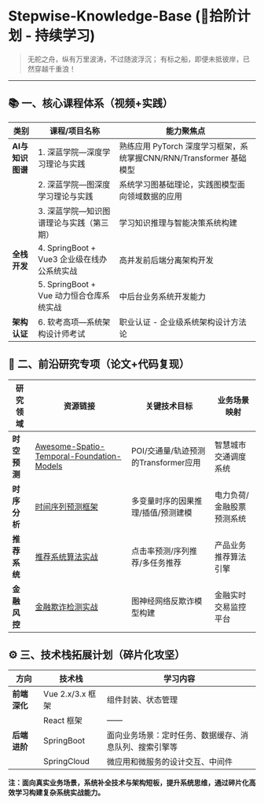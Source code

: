 # Stepwise-Knowledge-Base  (🚀拾阶计划 - 持续学习)

> 无舵之舟，纵有万里波涛，不过随波浮沉；
> 有标之船，即便未抵彼岸，已然穿越千重浪！

---

## 📚 一、核心课程体系（视频+实践）

| 类别             | 课程/项目名称                               | 能力聚焦点                                                   |
| ---------------- | ------------------------------------------- | ------------------------------------------------------------ |
| **AI与知识图谱** | 1. 深蓝学院—深度学习理论与实践              | 熟练应用 PyTorch 深度学习框架，系统掌握CNN/RNN/Transformer 基础模型 |
|                  | 2. 深蓝学院—图深度学习理论与实践            | 系统学习图基础理论，实践图模型面向领域数据的应用             |
|                  | 3. 深蓝学院—知识图谱理论与实践（第三期）    | 学习知识推理与智能决策系统构建                               |
| **全栈开发**     | 4. SpringBoot + Vue3 企业级在线办公系统实战 | 高并发前后端分离架构开发                                     |
|                  | 5. SpringBoot + Vue 动力恒合仓库系统实战    | 中后台业务系统开发能力                                       |
| **架构认证**     | 6. 软考高项—系统架构设计师考试              | 职业认证 - 企业级系统架构设计方法论                          |


## 🔬 二、前沿研究专项（论文+代码复现）

| 研究领域     | 资源链接                                                     | 关键技术目标                         | 业务场景映射         |
| ------------ | ------------------------------------------------------------ | ------------------------------------ | -------------------- |
| **时空预测** | [Awesome-Spatio-Temporal-Foundation-Models](https://github.com/LMissher/Awesome-Spatio-Temporal-Foundation-Models) | POI/交通量/轨迹预测的Transformer应用 | 智慧城市交通调度系统 |
| **时序分析** | [时间序列预测框架](https://github.com/ACAT-SCUT/TQNet)      | 多变量时序的因果推理/插值/预测建模             | 电力负荷/金融股票预测系统     |
| **推荐系统** | [推荐系统算法实战](https://github.com/datawhalechina/torch-rechub)     | 点击率预测/序列推荐/多任务推荐             | 产品业务推荐算法引擎 |
| **金融风控** | [金融欺诈检测实战](https://github.com/AI4Risk/antifraud)     | 图神经网络反欺诈模型构建             | 金融实时交易监控平台 |


## ⚙️ 三、技术栈拓展计划（碎片化攻坚）

| 方向         | 技术栈           | 学习内容                                               |
| ------------ | ---------------- | ------------------------------------------------------ |
| **前端深化** | Vue 2.x/3.x 框架 | 组件封装、状态管理                                    |
|              | React 框架       | ——                                                     |
| **后端进阶** | SpringBoot       | 面向业务场景：定时任务、数据缓存、消息队列、搜索引擎等 |
|              | SpringCloud      | 微应用和微服务的设计交互、中间件                       |

**注：面向真实业务场景，系统补全技术与架构短板，提升系统思维，通过碎片化高效学习构建复杂系统实战能力。**